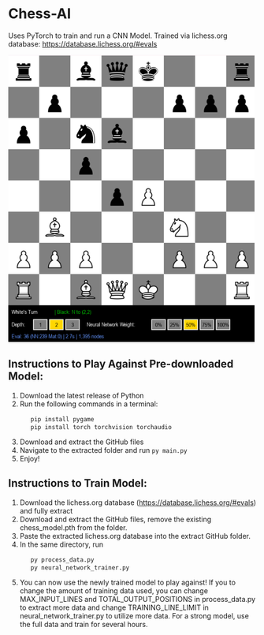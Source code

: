 # Chess-AI

Uses PyTorch to train and run a CNN Model. Trained via lichess.org database: https://database.lichess.org/#evals

<img src="pieces-basic-png/sample_image.png" alt="sample_image.png" width="500"/>

## Instructions to Play Against Pre-downloaded Model: 

1. Download the latest release of Python
2. Run the following commands in a terminal:
   ```
      pip install pygame
      pip install torch torchvision torchaudio
   ```
4. Download and extract the GitHub files
5. Navigate to the extracted folder and run
   ```py main.py```
6. Enjoy!


## Instructions to Train Model:

1. Download the lichess.org database (https://database.lichess.org/#evals) and fully extract
2. Download and extract the GitHub files, remove the existing chess_model.pth from the folder.
3. Paste the extracted lichess.org database into the extract GitHub folder.
4. In the same directory, run
    ```
       py process_data.py
       py neural_network_trainer.py
    ```
5. You can now use the newly trained model to play against! If you to change the amount of training data used, you can change MAX_INPUT_LINES and TOTAL_OUTPUT_POSITIONS in process_data.py to extract more data and change TRAINING_LINE_LIMIT in neural_network_trainer.py to utilize more data. For a strong model, use the full data and train for several hours.

